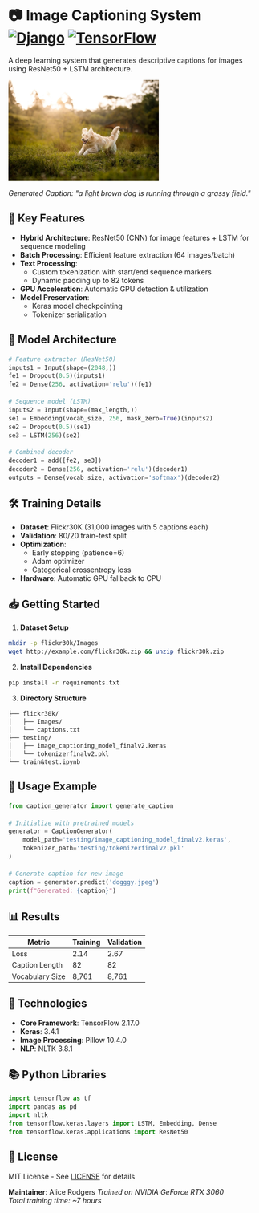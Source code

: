 # 📷 Image Captioning System [![Django](https://img.shields.io/badge/Django-5.0.7-brightgreen)](https://www.djangoproject.com/) [![TensorFlow](https://img.shields.io/badge/TensorFlow-2.17-orange)](https://www.tensorflow.org/)

A deep learning system that generates descriptive captions for images using ResNet50 + LSTM architecture.

<img src="doggy.jpeg" width="300" />
  
*Generated Caption: "a light brown dog is running through a grassy field."*

## 🚀 Key Features
- **Hybrid Architecture**: ResNet50 (CNN) for image features + LSTM for sequence modeling
- **Batch Processing**: Efficient feature extraction (64 images/batch)
- **Text Processing**: 
  - Custom tokenization with start/end sequence markers
  - Dynamic padding up to 82 tokens
- **GPU Acceleration**: Automatic GPU detection & utilization
- **Model Preservation**: 
  - Keras model checkpointing 
  - Tokenizer serialization

## 🧠 Model Architecture
```python
# Feature extractor (ResNet50)
inputs1 = Input(shape=(2048,))
fe1 = Dropout(0.5)(inputs1)
fe2 = Dense(256, activation='relu')(fe1)

# Sequence model (LSTM)
inputs2 = Input(shape=(max_length,))
se1 = Embedding(vocab_size, 256, mask_zero=True)(inputs2)
se2 = Dropout(0.5)(se1)
se3 = LSTM(256)(se2)

# Combined decoder
decoder1 = add([fe2, se3])
decoder2 = Dense(256, activation='relu')(decoder1)
outputs = Dense(vocab_size, activation='softmax')(decoder2)
```

## 🛠️ Training Details
- **Dataset**: Flickr30K (31,000 images with 5 captions each)
- **Validation**: 80/20 train-test split
- **Optimization**:
  - Early stopping (patience=6)
  - Adam optimizer
  - Categorical crossentropy loss
- **Hardware**: Automatic GPU fallback to CPU

## 📥 Getting Started
1. **Dataset Setup**
```bash
mkdir -p flickr30k/Images
wget http://example.com/flickr30k.zip && unzip flickr30k.zip
```

2. **Install Dependencies**
```bash
pip install -r requirements.txt
```

3. **Directory Structure**
```
├── flickr30k/
│   ├── Images/
│   └── captions.txt
├── testing/
│   ├── image_captioning_model_finalv2.keras
│   └── tokenizerfinalv2.pkl
└── train&test.ipynb
```

## 🧪 Usage Example
```python
from caption_generator import generate_caption

# Initialize with pretrained models
generator = CaptionGenerator(
    model_path='testing/image_captioning_model_finalv2.keras',
    tokenizer_path='testing/tokenizerfinalv2.pkl'
)

# Generate caption for new image
caption = generator.predict('dogggy.jpeg')
print(f"Generated: {caption}")
```

## 📊 Results
| Metric          | Training | Validation |
|-----------------|----------|------------|
| Loss            | 2.14     | 2.67       |
| Caption Length  | 82       | 82         |
| Vocabulary Size | 8,761    | 8,761      |

## 🔧 Technologies
- **Core Framework**: TensorFlow 2.17.0
- **Keras**: 3.4.1
- **Image Processing**: Pillow 10.4.0
- **NLP**: NLTK 3.8.1

## 📚 Python Libraries
```python
import tensorflow as tf
import pandas as pd
import nltk
from tensorflow.keras.layers import LSTM, Embedding, Dense
from tensorflow.keras.applications import ResNet50
```

## 📜 License
MIT License - See [LICENSE](LICENSE) for details

**Maintainer**: Alice Rodgers
*Trained on NVIDIA GeForce RTX 3060*  
*Total training time: ~7 hours*
